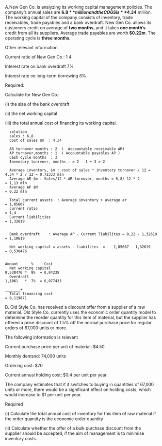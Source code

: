 A.New Gen Co. is analyzing its working capital management policies. The company’s annual sales are **$6.8** million and the COGS is **$4.34** million. The working capital of the company consists of inventory, trade receivables, trade payables and a bank overdraft. New Gen Co. allows its customers credit on average of **two months**, and it takes **one month’s** credit from all its suppliers. Average trade payables are worth **$0.22m**. The operating cycle is **three months**.
  
Other relevant information 
  
Current ratio of New Gen Co.: 1.4 
  
Interest rate on bank overdraft 7% 
  
Interest rate on long-term borrowing 8%
  
Required:
  
Calculate for New Gen Co.: 
  
(i) the size of the bank overdraft 
  
(ii) the net working capital 
  
(iii) the total annual cost of financing its working capital.

      solution
      sales : 6,8
      Cost of sales $m  : 4,34
      
      AR turnover months : 2  (  Accountable receivable AR)
      AP turnover,months : 1  ( Accountable payables AP ) 
      Cash cycle months  : 3 
      Inventory tunrvoer, months : = 2 - 1 + 3 = 2
      
      Average inventory, $m : cost of sales * inventory turnover / 12 =  4,34 * 2 / 12 = 0,72333 mln
      Average AR $m : Sales/12 * AR turnover, months = 6,8/ 12 * 2                      = 1,13 mln
      Average AP $M                                                                     = 0,22 mln
      
      Total current assets  : Average inventory + average ar                           = 1,85667
      current ratio                                                                    = 1,4
      Current liabilities                                                              = 1,32619
      
      
      Bank overdraft    : Average AP - Current liabilites = 0,22 - 1,32619             = 1,10619
      
      Net working capital = assets - liabilites  =    1,85667 - 1,32619                = 0,530476
      
                                                                       Amount      %     Cost            
      Net working capital                                              0,530476 *  8%  = 0,04238
      Overdraft                                                        1,1061   *  7%  = 0,077433
                                                                                         _______+
      Total financing cost                                                             = 0,119871
  

B. Old Style Co. has received a discount offer from a supplier of a raw material. Old Style Co. currently uses the economic order quantity model to determine the reorder quantity for this item of material, but the supplier has offered a price discount of 1.5% off the normal purchase price for regular orders of 67,000 units or more.
  
The following information is relevant 
  
Current purchase price per unit of material: $4.50 
  
Monthly demand: 74,000 units 
  
Ordering cost: $70 
  
Current annual holding cost: $0.4 per unit per year 
  
The company estimates that if it switches to buying in quantities of 67,000 units or more, there would be a significant effect on holding costs, which would increase to $1 per unit per year.
  
Required 
  
(i) Calculate the total annual cost of inventory for this item of raw material if the order quantity is the economic order quantity
  
(ii) Calculate whether the offer of a bulk purchase discount from the supplier should be accepted, if the aim of management is to minimise inventory costs.

 
